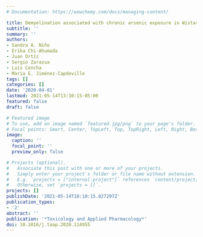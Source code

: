 ```yaml
---
# Documentation: https://wowchemy.com/docs/managing-content/

title: Demyelination associated with chronic arsenic exposure in Wistar rats
subtitle: ''
summary: ''
authors:
- Sandra A. Niño
- Erika Chi-Ahumada
- Juan Ortíz
- Sergio Zarazua
- Luis Concha
- Maria E. Jiménez-Capdeville
tags: []
categories: []
date: '2020-04-01'
lastmod: 2021-05-14T13:10:15-05:00
featured: false
draft: false

# Featured image
# To use, add an image named `featured.jpg/png` to your page's folder.
# Focal points: Smart, Center, TopLeft, Top, TopRight, Left, Right, BottomLeft, Bottom, BottomRight.
image:
  caption: ''
  focal_point: ''
  preview_only: false

# Projects (optional).
#   Associate this post with one or more of your projects.
#   Simply enter your project's folder or file name without extension.
#   E.g. `projects = ["internal-project"]` references `content/project/deep-learning/index.md`.
#   Otherwise, set `projects = []`.
projects: []
publishDate: '2021-05-14T18:10:15.827297Z'
publication_types:
- '2'
abstract: ''
publication: '*Toxicology and Applied Pharmacology*'
doi: 10.1016/j.taap.2020.114955
---
```

